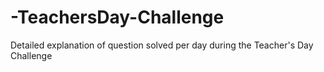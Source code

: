 # -TeachersDay-Challenge
Detailed explanation of question solved per day during the Teacher's Day Challenge
